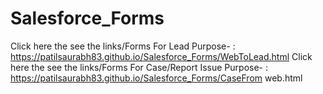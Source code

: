 # Salesforce_Forms
Click here the see the links/Forms For Lead Purpose- : https://patilsaurabh83.github.io/Salesforce_Forms/WebToLead.html
Click here the see the links/Forms For Case/Report Issue Purpose- : https://patilsaurabh83.github.io/Salesforce_Forms/CaseFrom web.html

